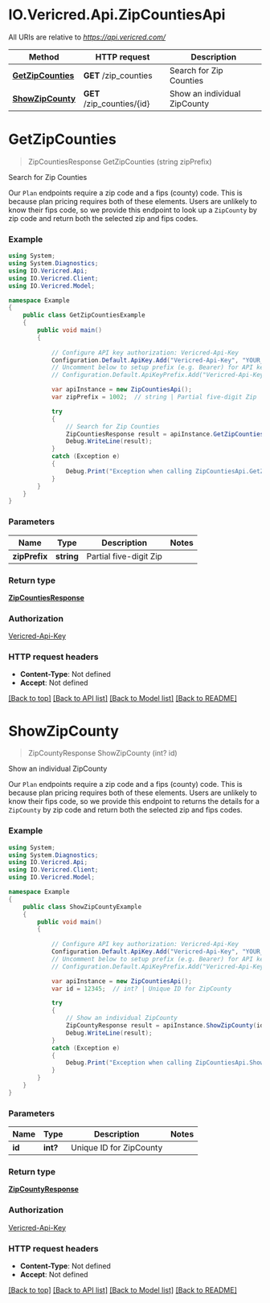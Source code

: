 # IO.Vericred.Api.ZipCountiesApi

All URIs are relative to *https://api.vericred.com/*

Method | HTTP request | Description
------------- | ------------- | -------------
[**GetZipCounties**](ZipCountiesApi.md#getzipcounties) | **GET** /zip_counties | Search for Zip Counties
[**ShowZipCounty**](ZipCountiesApi.md#showzipcounty) | **GET** /zip_counties/{id} | Show an individual ZipCounty


<a name="getzipcounties"></a>
# **GetZipCounties**
> ZipCountiesResponse GetZipCounties (string zipPrefix)

Search for Zip Counties

Our `Plan` endpoints require a zip code and a fips (county) code.  This is because plan pricing requires both of these elements.  Users are unlikely to know their fips code, so we provide this endpoint to look up a `ZipCounty` by zip code and return both the selected zip and fips codes.

### Example
```csharp
using System;
using System.Diagnostics;
using IO.Vericred.Api;
using IO.Vericred.Client;
using IO.Vericred.Model;

namespace Example
{
    public class GetZipCountiesExample
    {
        public void main()
        {
            
            // Configure API key authorization: Vericred-Api-Key
            Configuration.Default.ApiKey.Add("Vericred-Api-Key", "YOUR_API_KEY");
            // Uncomment below to setup prefix (e.g. Bearer) for API key, if needed
            // Configuration.Default.ApiKeyPrefix.Add("Vericred-Api-Key", "Bearer");

            var apiInstance = new ZipCountiesApi();
            var zipPrefix = 1002;  // string | Partial five-digit Zip

            try
            {
                // Search for Zip Counties
                ZipCountiesResponse result = apiInstance.GetZipCounties(zipPrefix);
                Debug.WriteLine(result);
            }
            catch (Exception e)
            {
                Debug.Print("Exception when calling ZipCountiesApi.GetZipCounties: " + e.Message );
            }
        }
    }
}
```

### Parameters

Name | Type | Description  | Notes
------------- | ------------- | ------------- | -------------
 **zipPrefix** | **string**| Partial five-digit Zip | 

### Return type

[**ZipCountiesResponse**](ZipCountiesResponse.md)

### Authorization

[Vericred-Api-Key](../README.md#Vericred-Api-Key)

### HTTP request headers

 - **Content-Type**: Not defined
 - **Accept**: Not defined

[[Back to top]](#) [[Back to API list]](../README.md#documentation-for-api-endpoints) [[Back to Model list]](../README.md#documentation-for-models) [[Back to README]](../README.md)

<a name="showzipcounty"></a>
# **ShowZipCounty**
> ZipCountyResponse ShowZipCounty (int? id)

Show an individual ZipCounty

Our `Plan` endpoints require a zip code and a fips (county) code.  This is because plan pricing requires both of these elements.  Users are unlikely to know their fips code, so we provide this endpoint to returns the details for a `ZipCounty` by zip code and return both the selected zip and fips codes.

### Example
```csharp
using System;
using System.Diagnostics;
using IO.Vericred.Api;
using IO.Vericred.Client;
using IO.Vericred.Model;

namespace Example
{
    public class ShowZipCountyExample
    {
        public void main()
        {
            
            // Configure API key authorization: Vericred-Api-Key
            Configuration.Default.ApiKey.Add("Vericred-Api-Key", "YOUR_API_KEY");
            // Uncomment below to setup prefix (e.g. Bearer) for API key, if needed
            // Configuration.Default.ApiKeyPrefix.Add("Vericred-Api-Key", "Bearer");

            var apiInstance = new ZipCountiesApi();
            var id = 12345;  // int? | Unique ID for ZipCounty

            try
            {
                // Show an individual ZipCounty
                ZipCountyResponse result = apiInstance.ShowZipCounty(id);
                Debug.WriteLine(result);
            }
            catch (Exception e)
            {
                Debug.Print("Exception when calling ZipCountiesApi.ShowZipCounty: " + e.Message );
            }
        }
    }
}
```

### Parameters

Name | Type | Description  | Notes
------------- | ------------- | ------------- | -------------
 **id** | **int?**| Unique ID for ZipCounty | 

### Return type

[**ZipCountyResponse**](ZipCountyResponse.md)

### Authorization

[Vericred-Api-Key](../README.md#Vericred-Api-Key)

### HTTP request headers

 - **Content-Type**: Not defined
 - **Accept**: Not defined

[[Back to top]](#) [[Back to API list]](../README.md#documentation-for-api-endpoints) [[Back to Model list]](../README.md#documentation-for-models) [[Back to README]](../README.md)

